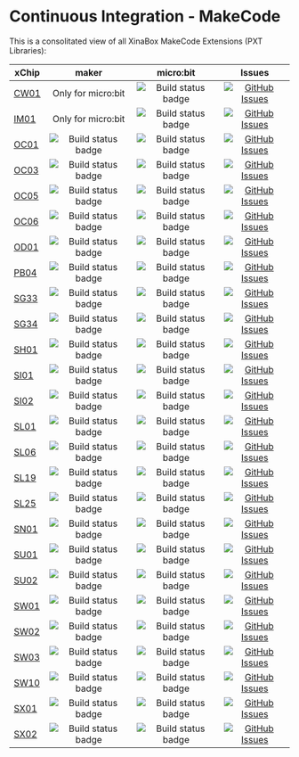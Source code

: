 # Continuous Integration - MakeCode
This is a consolitated view of all XinaBox MakeCode Extensions (PXT Libraries):

xChip | maker | micro:bit | Issues
--- | :---: | :---: | :---:
[CW01](https://github.com/xinabox/pxt-CW01)|Only for micro:bit| ![Build status badge](https://github.com/xinabox/pxt-CW01/workflows/microbit/badge.svg) | [![GitHub Issues](https://img.shields.io/github/issues/xinabox/pxt-CW01.svg)](https://github.com/xinabox/pxt-CW01/issues) 
[IM01](https://github.com/xinabox/pxt-IM01)|Only for micro:bit| ![Build status badge](https://github.com/xinabox/pxt-IM01/workflows/microbit/badge.svg) | [![GitHub Issues](https://img.shields.io/github/issues/xinabox/pxt-IM01.svg)](https://github.com/xinabox/pxt-IM01/issues) 
[OC01](https://github.com/xinabox/pxt-OC01)|![Build status badge](https://github.com/xinabox/pxt-OC01/workflows/maker/badge.svg)| ![Build status badge](https://github.com/xinabox/pxt-OC01/workflows/microbit/badge.svg)|[![GitHub Issues](https://img.shields.io/github/issues/xinabox/pxt-OC01.svg)](https://github.com/xinabox/pxt-OC01/issues) 
[OC03](https://github.com/xinabox/pxt-OC03)|![Build status badge](https://github.com/xinabox/pxt-OC03/workflows/maker/badge.svg)| ![Build status badge](https://github.com/xinabox/pxt-OC03/workflows/microbit/badge.svg)|[![GitHub Issues](https://img.shields.io/github/issues/xinabox/pxt-OC03.svg)](https://github.com/xinabox/pxt-OC03/issues) 
[OC05](https://github.com/xinabox/pxt-OC05)|![Build status badge](https://github.com/xinabox/pxt-OC05/workflows/maker/badge.svg)| ![Build status badge](https://github.com/xinabox/pxt-OC05/workflows/microbit/badge.svg)|[![GitHub Issues](https://img.shields.io/github/issues/xinabox/pxt-OC05.svg)](https://github.com/xinabox/pxt-OC05/issues) 
[OC06](https://github.com/xinabox/pxt-OC06)|![Build status badge](https://github.com/xinabox/pxt-OC06/workflows/maker/badge.svg)| ![Build status badge](https://github.com/xinabox/pxt-OC06/workflows/microbit/badge.svg)|[![GitHub Issues](https://img.shields.io/github/issues/xinabox/pxt-OC06.svg)](https://github.com/xinabox/pxt-OC06/issues) 
[OD01](https://github.com/xinabox/pxt-OD01)|![Build status badge](https://github.com/xinabox/pxt-OD01/workflows/maker/badge.svg)| ![Build status badge](https://github.com/xinabox/pxt-OD01/workflows/microbit/badge.svg)|[![GitHub Issues](https://img.shields.io/github/issues/xinabox/pxt-OD01.svg)](https://github.com/xinabox/pxt-OD01/issues) 
[PB04](https://github.com/xinabox/pxt-PB04)|![Build status badge](https://github.com/xinabox/pxt-PB04/workflows/maker/badge.svg)| ![Build status badge](https://github.com/xinabox/pxt-PB04/workflows/microbit/badge.svg)|[![GitHub Issues](https://img.shields.io/github/issues/xinabox/pxt-PB04.svg)](https://github.com/xinabox/pxt-PB04/issues) 
[SG33](https://github.com/xinabox/pxt-SG33)|![Build status badge](https://github.com/xinabox/pxt-SG33/workflows/maker/badge.svg)| ![Build status badge](https://github.com/xinabox/pxt-SG33/workflows/microbit/badge.svg)|[![GitHub Issues](https://img.shields.io/github/issues/xinabox/pxt-SG33.svg)](https://github.com/xinabox/pxt-SG33/issues) 
[SG34](https://github.com/xinabox/pxt-SG34)|![Build status badge](https://github.com/xinabox/pxt-SG34/workflows/maker/badge.svg)| ![Build status badge](https://github.com/xinabox/pxt-SG34/workflows/microbit/badge.svg)|[![GitHub Issues](https://img.shields.io/github/issues/xinabox/pxt-SG34.svg)](https://github.com/xinabox/pxt-SG34/issues) 
[SH01](https://github.com/xinabox/pxt-SH01)|![Build status badge](https://github.com/xinabox/pxt-SH01/workflows/maker/badge.svg)| ![Build status badge](https://github.com/xinabox/pxt-SH01/workflows/microbit/badge.svg)|[![GitHub Issues](https://img.shields.io/github/issues/xinabox/pxt-SH01.svg)](https://github.com/xinabox/pxt-SH01/issues) 
[SI01](https://github.com/xinabox/pxt-SI01)|![Build status badge](https://github.com/xinabox/pxt-SI01/workflows/maker/badge.svg)| ![Build status badge](https://github.com/xinabox/pxt-SI01/workflows/microbit/badge.svg)|[![GitHub Issues](https://img.shields.io/github/issues/xinabox/pxt-SI01.svg)](https://github.com/xinabox/pxt-SI01/issues) 
[SI02](https://github.com/xinabox/pxt-SI02)|![Build status badge](https://github.com/xinabox/pxt-SI02/workflows/maker/badge.svg)| ![Build status badge](https://github.com/xinabox/pxt-SI02/workflows/microbit/badge.svg)|[![GitHub Issues](https://img.shields.io/github/issues/xinabox/pxt-SI02.svg)](https://github.com/xinabox/pxt-SI02/issues) 
[SL01](https://github.com/xinabox/pxt-SL01)|![Build status badge](https://github.com/xinabox/pxt-SL01/workflows/maker/badge.svg)| ![Build status badge](https://github.com/xinabox/pxt-SL01/workflows/microbit/badge.svg)|[![GitHub Issues](https://img.shields.io/github/issues/xinabox/pxt-SL01.svg)](https://github.com/xinabox/pxt-SL01/issues) 
[SL06](https://github.com/xinabox/pxt-SL06)|![Build status badge](https://github.com/xinabox/pxt-SL06/workflows/maker/badge.svg)| ![Build status badge](https://github.com/xinabox/pxt-SL06/workflows/microbit/badge.svg)|[![GitHub Issues](https://img.shields.io/github/issues/xinabox/pxt-SL06.svg)](https://github.com/xinabox/pxt-SL06/issues) 
[SL19](https://github.com/xinabox/pxt-SL19)|![Build status badge](https://github.com/xinabox/pxt-SL19/workflows/maker/badge.svg)| ![Build status badge](https://github.com/xinabox/pxt-SL19/workflows/microbit/badge.svg)|[![GitHub Issues](https://img.shields.io/github/issues/xinabox/pxt-SL19.svg)](https://github.com/xinabox/pxt-SL19/issues) 
[SL25](https://github.com/xinabox/pxt-SL25)|![Build status badge](https://github.com/xinabox/pxt-SL25/workflows/maker/badge.svg)| ![Build status badge](https://github.com/xinabox/pxt-SL25/workflows/microbit/badge.svg)|[![GitHub Issues](https://img.shields.io/github/issues/xinabox/pxt-SL25.svg)](https://github.com/xinabox/pxt-SL25/issues) 
[SN01](https://github.com/xinabox/pxt-SN01)|![Build status badge](https://github.com/xinabox/pxt-SN01/workflows/maker/badge.svg)| ![Build status badge](https://github.com/xinabox/pxt-SN01/workflows/microbit/badge.svg)|[![GitHub Issues](https://img.shields.io/github/issues/xinabox/pxt-SN01.svg)](https://github.com/xinabox/pxt-SN01/issues) 
[SU01](https://github.com/xinabox/pxt-SU01)|![Build status badge](https://github.com/xinabox/pxt-SU01/workflows/maker/badge.svg)| ![Build status badge](https://github.com/xinabox/pxt-SU01/workflows/microbit/badge.svg)|[![GitHub Issues](https://img.shields.io/github/issues/xinabox/pxt-SU01.svg)](https://github.com/xinabox/pxt-SU01/issues) 
[SU02](https://github.com/xinabox/pxt-SU02)|![Build status badge](https://github.com/xinabox/pxt-SU02/workflows/maker/badge.svg)| ![Build status badge](https://github.com/xinabox/pxt-SU02/workflows/microbit/badge.svg)|[![GitHub Issues](https://img.shields.io/github/issues/xinabox/pxt-SU02.svg)](https://github.com/xinabox/pxt-SU02/issues) 
[SW01](https://github.com/xinabox/pxt-SW01)|![Build status badge](https://github.com/xinabox/pxt-SW01/workflows/maker/badge.svg)| ![Build status badge](https://github.com/xinabox/pxt-SW01/workflows/microbit/badge.svg)|[![GitHub Issues](https://img.shields.io/github/issues/xinabox/pxt-SW01.svg)](https://github.com/xinabox/pxt-SW01/issues) 
[SW02](https://github.com/xinabox/pxt-SW02)|![Build status badge](https://github.com/xinabox/pxt-SW02/workflows/maker/badge.svg)| ![Build status badge](https://github.com/xinabox/pxt-SW02/workflows/microbit/badge.svg)|[![GitHub Issues](https://img.shields.io/github/issues/xinabox/pxt-SW02.svg)](https://github.com/xinabox/pxt-SW02/issues) 
[SW03](https://github.com/xinabox/pxt-SW03)|![Build status badge](https://github.com/xinabox/pxt-SW03/workflows/maker/badge.svg)| ![Build status badge](https://github.com/xinabox/pxt-SW03/workflows/microbit/badge.svg)|[![GitHub Issues](https://img.shields.io/github/issues/xinabox/pxt-SW03.svg)](https://github.com/xinabox/pxt-SW03/issues) 
[SW10](https://github.com/xinabox/pxt-SW10)|![Build status badge](https://github.com/xinabox/pxt-SW10/workflows/maker/badge.svg)| ![Build status badge](https://github.com/xinabox/pxt-SW10/workflows/microbit/badge.svg)|[![GitHub Issues](https://img.shields.io/github/issues/xinabox/pxt-SW10.svg)](https://github.com/xinabox/pxt-SW10/issues) 
[SX01](https://github.com/xinabox/pxt-SX01)|![Build status badge](https://github.com/xinabox/pxt-SX01/workflows/maker/badge.svg)| ![Build status badge](https://github.com/xinabox/pxt-SX01/workflows/microbit/badge.svg)|[![GitHub Issues](https://img.shields.io/github/issues/xinabox/pxt-SX01.svg)](https://github.com/xinabox/pxt-SX01/issues) 
[SX02](https://github.com/xinabox/pxt-SX02)|![Build status badge](https://github.com/xinabox/pxt-SX02/workflows/maker/badge.svg)| ![Build status badge](https://github.com/xinabox/pxt-SX02/workflows/microbit/badge.svg)|[![GitHub Issues](https://img.shields.io/github/issues/xinabox/pxt-SX02.svg)](https://github.com/xinabox/pxt-SX02/issues) 
